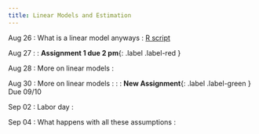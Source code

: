 ```yaml
---
title: Linear Models and Estimation
---
```


Aug 26
: What is a linear model anyways 
  : [R script]()

Aug 27
: []() 
  : **Assignment 1 due 2 pm**{: .label .label-red }

Aug 28
: More on linear models
  : [](#)

Aug 30
: More on linear models
  : [](#)
:  []()
  : **New Assignment**{: .label .label-green } Due 09/10

Sep 02
: Labor day
  : 

Sep 04
: What happens with all these assumptions
  : [](#)


  
